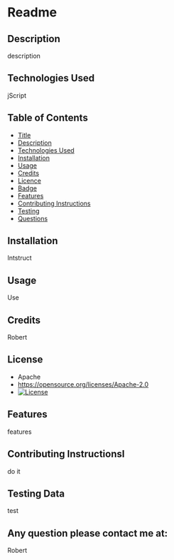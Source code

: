 
# Readme
## Description
description
## Technologies Used
jScript
## Table of Contents
- [Title](#title)
- [Description](#description)
- [Technologies Used](#technologies)
- [Installation](#installation)
- [Usage](#usage)
- [Credits](#credits)
- [Licence](#license)
- [Badge](#badge)
- [Features](#features)
- [Contributing Instructions](#contributing)
- [Testing](#testing)
- [Questions](#questions)
## Installation
Intstruct
## Usage
Use
## Credits
Robert
## License
- Apache
- https://opensource.org/licenses/Apache-2.0
- [![License](https://img.shields.io/badge/License-Apache%202.0-blue.svg)](https://opensource.org/licenses/Apache-2.0)
## Features
features
## Contributing InstructionsI 
do it
## Testing Data
test
## Any question please contact me at:
Robert
